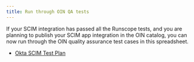```yaml
---
title: Run through OIN QA tests
---
```


If your SCIM integration has passed all the Runscope tests, and you are planning to publish your SCIM app integration in the OIN catalog, you can now run through the OIN quality assurance test cases in this spreadsheet.

* [Okta SCIM Test Plan](/standards/SCIM/SCIMFiles/okta-scim-test-plan.xlsx)

<NextSectionLink/>
